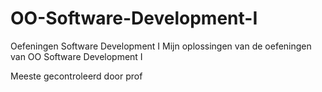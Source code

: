 # OO-Software-Development-I
Oefeningen Software Development I 
Mijn oplossingen van de oefeningen van OO Software Development I

Meeste gecontroleerd door prof
